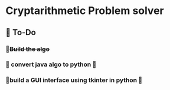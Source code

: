 # Cryptarithmetic Problem solver
 ## 🚵 To-Do
 ### 📌<del>Build the algo</del>
 ### 📌 convert java algo to python 🥵
 ### 📌build a GUI interface using tkinter in python 🐍
